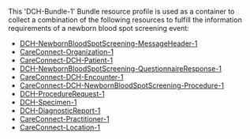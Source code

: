 This 'DCH-Bundle-1' Bundle resource profile is used as a container to collect a combination of the following resources to fulfill the information requirements of a newborn blood spot screening event:

- [DCH-NewbornBloodSpotScreening-MessageHeader-1]
- [CareConnect-Organization-1]
- [CareConnect-DCH-Patient-1]
- [DCH-NewbornBloodSpotScreening-QuestionnaireResponse-1]
- [CareConnect-DCH-Encounter-1]
- [CareConnect-DCH-NewbornBloodSpotScreening-Procedure-1]
- [DCH-ProcedureRequest-1]
- [DCH-Specimen-1]
- [DCH-DiagnosticReport-1]
- [CareConnect-Practitioner-1]
- [CareConnect-Location-1]
                                                                                                   

[DCH-NewbornBloodSpotScreening-MessageHeader-1]:dch-newbornbloodspotscreening-messageheader-1.html
[CareConnect-Organization-1]:careconnect-organization-1.html
[CareConnect-DCH-Patient-1]:careconnect-dch-patient-1.html
[CareConnect-DCH-Encounter-1]:careconnect-dch-encounter-1.html
[DCH-NewbornBloodSpotScreening-QuestionnaireResponse-1]:dch-newbornbloodspotscreening-questionnaireresponse-1.html
[CareConnect-DCH-Procedure-1]:careconnect-dch-procedure-1.html
[DCH-ProcedureRequest-1]:dch-procedurerequest-1.html
[CareConnect-Practitioner-1]:careconnect-practitioner-1.html
[CareConnect-Location-1]:careconnect-location-1.html
[DCH-Specimen-1]:dch-specimen-1.html
[DCH-DiagnosticReport-1]:dch-diagnosticreport-1.html
[CareConnect-DCH-NewbornBloodSpotScreening-Procedure-1]:careconnect-dch-newbornbloodspotscreening-procedure-1.html